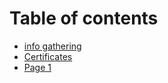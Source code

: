 # Table of contents

* [info gathering](README.md)
* [Certificates](certificates.md)
* [Page 1](page-1.md)
